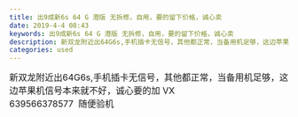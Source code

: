 ```yaml
---
title: 出9成新6s 64 G 港版 无拆修，自用，要的留下价格，诚心卖
date: 2019-4-4 08:43
keywords: 出9成新6s 64 G 港版 无拆修，自用，要的留下价格，诚心卖
description: 新双龙附近出64G6s,手机插卡无信号，其他都正常，当备用机足够，这边苹果机信号本来就不好，诚心要的加VX639566378577  随便验机
categories: used
---
```

<td class="t_f" id="postmessage_3389212">

<font style="font-size:16px">新双龙附近出64G6s,手机插卡无信号，其他都正常，当备用机足够，这边苹果机信号本来就不好，诚心要的加 VX </font><br/>
<font style="font-size:16px">639566378577  随便验机</font><br/>
</td>
